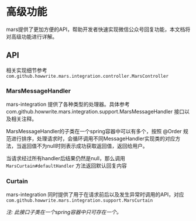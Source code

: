 # 高级功能
mars提供了更加方便的API，帮助开发者快速实现微信公众号回复功能，本文档将对高级功能进行详解。

## API
相关实现细节参考`com.github.howwrite.mars.integration.controller.MarsController`
### MarsMessageHandler
mars-integration 提供了各种类型的处理器。具体参考 com.github.howwrite.mars.integration.support.MarsMessageHandler 接口以及相关注释。

MarsMessageHandler的子类在一个spring容器中可以有多个，按照 @Order 规范进行排序，处理请求时，会循环调用不同MessageHandler实现类的对应方法，当返回值不为null时则表示成功获取返回值，返回给用户。

当请求经过所有handler后结果仍然是null，那么调用 `MarsCurtain#defaultHandler` 方法返回默认回复内容
### Curtain
mars-integration 同时提供了用于在请求前后以及发生异常时调用的API，对应 `com.github.howwrite.mars.integration.support.MarsCurtain`

*注: 此接口子类在一个spring容器中只可存在一个。*